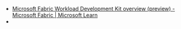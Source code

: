 
- [Microsoft Fabric Workload Development Kit overview (preview) - Microsoft Fabric | Microsoft Learn](https://learn.microsoft.com/en-us/fabric/workload-development-kit/development-kit-overview)
- 